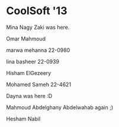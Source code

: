 CoolSoft '13
============

Mina Nagy Zaki was here.

Omar Mahmoud

marwa mehanna 22-0980

lina basheer 22-0939

Hisham ElGezeery

Mohamed Sameh 22-4621

Dayna was here :D 

Mahmoud Abdelghany Abdelwahab again ;)

Hesham Nabil

